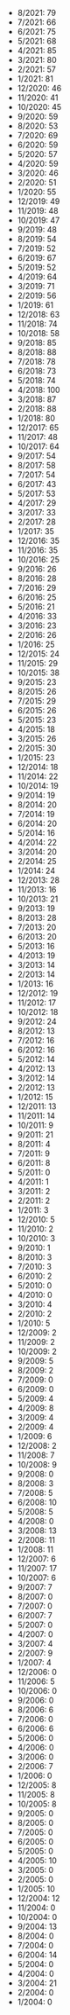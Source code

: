 *  8/2021: 79
*  7/2021: 66
*  6/2021: 75
*  5/2021: 68
*  4/2021: 85
*  3/2021: 80
*  2/2021: 57
*  1/2021: 81
*  12/2020: 46
*  11/2020: 41
*  10/2020: 45
*  9/2020: 59
*  8/2020: 53
*  7/2020: 69
*  6/2020: 59
*  5/2020: 57
*  4/2020: 59
*  3/2020: 46
*  2/2020: 51
*  1/2020: 55
*  12/2019: 49
*  11/2019: 48
*  10/2019: 47
*  9/2019: 48
*  8/2019: 54
*  7/2019: 52
*  6/2019: 67
*  5/2019: 52
*  4/2019: 64
*  3/2019: 71
*  2/2019: 56
*  1/2019: 61
*  12/2018: 63
*  11/2018: 74
*  10/2018: 58
*  9/2018: 85
*  8/2018: 88
*  7/2018: 78
*  6/2018: 73
*  5/2018: 74
*  4/2018: 100
*  3/2018: 87
*  2/2018: 88
*  1/2018: 80
*  12/2017: 65
*  11/2017: 48
*  10/2017: 64
*  9/2017: 54
*  8/2017: 58
*  7/2017: 54
*  6/2017: 43
*  5/2017: 53
*  4/2017: 29
*  3/2017: 33
*  2/2017: 28
*  1/2017: 35
*  12/2016: 35
*  11/2016: 35
*  10/2016: 25
*  9/2016: 26
*  8/2016: 28
*  7/2016: 29
*  6/2016: 25
*  5/2016: 21
*  4/2016: 33
*  3/2016: 23
*  2/2016: 26
*  1/2016: 25
*  12/2015: 24
*  11/2015: 29
*  10/2015: 38
*  9/2015: 23
*  8/2015: 26
*  7/2015: 29
*  6/2015: 26
*  5/2015: 23
*  4/2015: 18
*  3/2015: 26
*  2/2015: 30
*  1/2015: 23
*  12/2014: 18
*  11/2014: 22
*  10/2014: 19
*  9/2014: 19
*  8/2014: 20
*  7/2014: 19
*  6/2014: 20
*  5/2014: 16
*  4/2014: 22
*  3/2014: 20
*  2/2014: 25
*  1/2014: 24
*  12/2013: 28
*  11/2013: 16
*  10/2013: 21
*  9/2013: 19
*  8/2013: 28
*  7/2013: 20
*  6/2013: 20
*  5/2013: 16
*  4/2013: 19
*  3/2013: 14
*  2/2013: 14
*  1/2013: 16
*  12/2012: 19
*  11/2012: 17
*  10/2012: 18
*  9/2012: 24
*  8/2012: 13
*  7/2012: 16
*  6/2012: 16
*  5/2012: 14
*  4/2012: 13
*  3/2012: 14
*  2/2012: 13
*  1/2012: 15
*  12/2011: 13
*  11/2011: 14
*  10/2011: 9
*  9/2011: 21
*  8/2011: 4
*  7/2011: 9
*  6/2011: 8
*  5/2011: 0
*  4/2011: 1
*  3/2011: 2
*  2/2011: 2
*  1/2011: 3
*  12/2010: 5
*  11/2010: 2
*  10/2010: 3
*  9/2010: 1
*  8/2010: 3
*  7/2010: 3
*  6/2010: 2
*  5/2010: 0
*  4/2010: 0
*  3/2010: 4
*  2/2010: 2
*  1/2010: 5
*  12/2009: 2
*  11/2009: 2
*  10/2009: 2
*  9/2009: 5
*  8/2009: 2
*  7/2009: 0
*  6/2009: 0
*  5/2009: 4
*  4/2009: 8
*  3/2009: 4
*  2/2009: 4
*  1/2009: 6
*  12/2008: 2
*  11/2008: 7
*  10/2008: 9
*  9/2008: 0
*  8/2008: 3
*  7/2008: 5
*  6/2008: 10
*  5/2008: 5
*  4/2008: 0
*  3/2008: 13
*  2/2008: 11
*  1/2008: 11
*  12/2007: 6
*  11/2007: 17
*  10/2007: 6
*  9/2007: 7
*  8/2007: 0
*  7/2007: 0
*  6/2007: 7
*  5/2007: 0
*  4/2007: 0
*  3/2007: 4
*  2/2007: 9
*  1/2007: 4
*  12/2006: 0
*  11/2006: 5
*  10/2006: 0
*  9/2006: 0
*  8/2006: 6
*  7/2006: 0
*  6/2006: 6
*  5/2006: 0
*  4/2006: 0
*  3/2006: 0
*  2/2006: 7
*  1/2006: 0
*  12/2005: 8
*  11/2005: 8
*  10/2005: 8
*  9/2005: 0
*  8/2005: 0
*  7/2005: 0
*  6/2005: 0
*  5/2005: 0
*  4/2005: 10
*  3/2005: 0
*  2/2005: 0
*  1/2005: 10
*  12/2004: 12
*  11/2004: 0
*  10/2004: 0
*  9/2004: 13
*  8/2004: 0
*  7/2004: 0
*  6/2004: 14
*  5/2004: 0
*  4/2004: 0
*  3/2004: 21
*  2/2004: 0
*  1/2004: 0